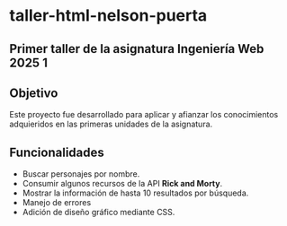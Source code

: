 # taller-html-nelson-puerta

## Primer taller de la asignatura Ingeniería Web 2025 1

## Objetivo
Este proyecto fue desarrollado para aplicar y afianzar los conocimientos adquieridos en las primeras unidades de la asignatura.

## Funcionalidades
- Buscar personajes por nombre.
- Consumir algunos recursos de la API **Rick and Morty**.
- Mostrar la información de hasta 10 resultados por búsqueda.
- Manejo de errores
- Adición de diseño gráfico mediante CSS.
